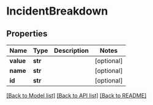 # IncidentBreakdown

## Properties
Name | Type | Description | Notes
------------ | ------------- | ------------- | -------------
**value** | **str** |  | [optional]
**name** | **str** |  | [optional]
**id** | **str** |  | [optional]

[[Back to Model list]](../README.md#documentation-for-models) [[Back to API list]](../README.md#documentation-for-api-endpoints) [[Back to README]](../README.md)


